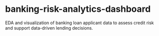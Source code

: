# banking-risk-analytics-dashboard
EDA and visualization of banking loan applicant data to assess credit risk and support data-driven lending decisions.
